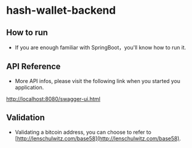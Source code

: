 # hash-wallet-backend

## How to run
* If you are enough familiar with SpringBoot，you'll know how to run it. 

## API Reference
* More API infos, please visit the following link when you started you application.

[http://localhost:8080/swagger-ui.html](http://localhost:8080/swagger-ui.html)


## Validation
* Validating a bitcoin address, you can choose to refer to [http://lenschulwitz.com/base58](http://lenschulwitz.com/base58).
